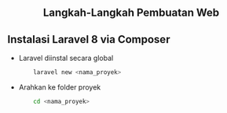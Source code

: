 <h2 align="center">Langkah-Langkah Pembuatan Web
</h2>

## Instalasi Laravel 8 via Composer

- Laravel diinstal secara global
  ```bash
      laravel new <nama_proyek>
  ```
- Arahkan ke folder proyek
  ```bash
      cd <nama_proyek>
  ```
